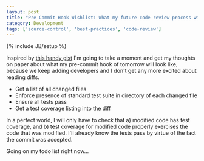 ```yaml
---
layout: post
title: "Pre Commit Hook Wishlist: What my future code review process will look like"
category: Development
tags: ['source-control', 'best-practices', 'code-review']
---
```

{% include JB/setup %}

Inspired by [this handy gist](https://gist.github.com/3623562) I'm going to take a moment and get my thoughts on paper about
what my pre-commit hook of tomorrow will look like, because we keep adding developers and I don't get any more excited about
reading diffs.

*   Get a list of all changed files
*   Enforce presence of standard test suite in directory of each changed file
*   Ensure all tests pass
*   Get a test coverage listing into the diff

In a perfect world, I will only have to check that a) modified code has test coverage, and b) test coverage for modified code
properly exercises the code that was modified. I'll already know the tests pass by virtue of the fact the commit was accepted.

Going on my todo list right now...
